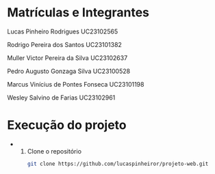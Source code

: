 # Matrículas e Integrantes

Lucas Pinheiro Rodrigues UC23102565

Rodrigo Pereira dos Santos UC23101382

Muller Victor Pereira da Silva UC23102637

Pedro Augusto Gonzaga Silva UC23100528

Marcus Vinícius de Pontes Fonseca UC23101198

Wesley Salvino de Farias UC23102961

# Execução do projeto 

- 1. Clone o repositório
     ```bash
     git clone https://github.com/lucaspinheiror/projeto-web.git
     ```
